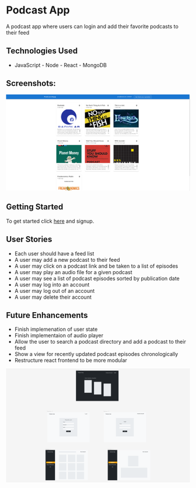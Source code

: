 # Podcast App

A podcast app where users can login and add their favorite podcasts to their feed

## Technologies Used

- JavaScript - Node - React - MongoDB

## Screenshots:

![Screenshot](/screenshots/main.png "App screenshot")

## Getting Started

To get started click [here](https://podcast-app987654.herokuapp.com/) and signup.

## User Stories

- Each user should have a feed list
- A user may add a new podcast to their feed
- A user may click on a podcast link and be taken to a list of episodes
- A user may play an audio file for a given podcast
- A user may see a list of podcast episodes sorted by publication date
- A user may log into an account
- A user may log out of an account
- A user may delete their account

## Future Enhancements

- Finish implemenation of user state
- Finish implementaion of audio player
- Allow the user to search a podcast directory and add a podcast to their feed
- Show a view for recently updated podcast episodes chronologically
- Restructure react frontend to be more modular

![Screenshot](/screenshots/wireframe.png "App screenshot")
